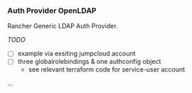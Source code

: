 ### Auth Provider OpenLDAP

Rancher Generic LDAP Auth Provider.
 
_TODO_
- [ ] example via exsiting jumpcloud account
- [ ] three globalrolebindings & one authconfig object
   * see relevant terraform code for service-user account

...
